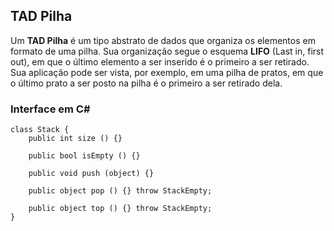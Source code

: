 ## TAD Pilha
Um **TAD Pilha** é um tipo abstrato de dados que organiza os elementos em formato de uma pilha. Sua organização segue o esquema __LIFO__ (Last in, first out), em que o último elemento a ser inserido é o primeiro a ser retirado. Sua aplicação pode ser vista, por exemplo, em uma pilha de pratos, em que o último prato a ser posto na pilha é o primeiro a ser retirado dela.

### Interface em C#

```
class Stack {
    public int size () {}

    public bool isEmpty () {}

    public void push (object) {}

    public object pop () {} throw StackEmpty;
    
    public object top () {} throw StackEmpty;
}
```